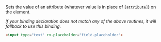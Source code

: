 Sets the value of an attribute (whatever value is in place of `[attribute]`) on the element.

*If your binding declaration does not match any of the above routines, it will fallback to use this binding.*

```html
<input type="text" rv-placeholder="field.placeholder">
```
